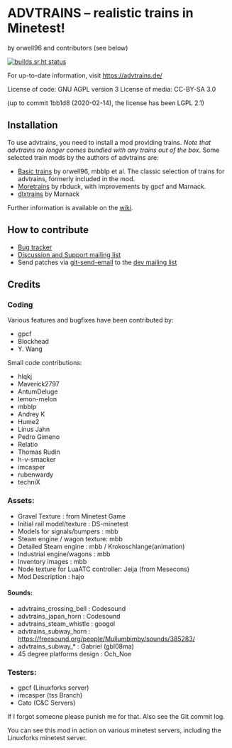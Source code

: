 
# ADVTRAINS – realistic trains in Minetest!
by orwell96 and contributors (see below)

[![builds.sr.ht status](https://builds.sr.ht/~gpcf/advtrains/commits/.build.yml.svg)](https://builds.sr.ht/~gpcf/advtrains/commits/.build.yml?)

For up-to-date information, visit <https://advtrains.de/>

License of code: GNU AGPL version 3
License of media: CC-BY-SA 3.0

(up to commit 1bb1d8 (2020-02-14), the license has been LGPL 2.1)

## Installation

To use advtrains, you need to install a mod providing trains. *Note
that advtrains no longer comes bundled with any trains out of the
box*. Some selected train mods by the authors of advtrains are:

* [Basic trains](https://git.bananach.space/basic_trains.git/) by
  orwell96, mbblp et al. The classic selection of trains for
  advtrains, formerly included in the mod.
* [Moretrains](https://git.bananach.space/moretrains.git) by rbduck,
  with improvements by gpcf and Marnack. 
* [dlxtrains](https://github.com/Marnack/dlxtrains_modpack) by Marnack


Further information is available on the [wiki](https://advtrains.de/wiki/).


## How to contribute

* [Bug tracker](https://bugs.linux-forks.de/advtrains)
* [Discussion and Support mailing list][srht-discuss]
* Send patches via [git-send-email][gsm] to the [dev mailing
  list][srht-devel]



[srht-discuss]: https://lists.sr.ht/~gpcf/advtrains-discuss
[srht-devel]: https://lists.sr.ht/~gpcf/advtrains-devel
[gsm]: https://git-send-email.io/


## Credits

### Coding

Various features and bugfixes have been contributed by:

- gpcf
- Blockhead
- Y. Wang

Small code contributions:

- hlqkj
- Maverick2797
- AntumDeluge
- lemon-melon
- mbblp
- Andrey K
- Hume2
- Linus Jahn
- Pedro Gimeno
- Relatio
- Thomas Rudin
- h-v-smacker
- imcasper
- rubenwardy
- techniX



### Assets:

* Gravel Texture              : from Minetest Game
* Initial rail model/texture  : DS-minetest
* Models for signals/bumpers  : mbb
* Steam engine / wagon texture: mbb
* Detailed Steam engine       : mbb / Krokoschlange(animation)
* Industrial engine/wagons    : mbb
* Inventory images            : mbb
* Node texture for LuaATC controller: Jeija (from Mesecons)
* Mod Description             : hajo

#### Sounds:

* advtrains\_crossing\_bell     : Codesound
* advtrains\_japan\_horn        : Codesound
* advtrains\_steam\_whistle     : googol 
* advtrains\_subway\_horn       : https://freesound.org/people/Mullumbimby/sounds/385283/
* advtrains\_subway\_\*          : Gabriel (gbl08ma)
* 45 degree platforms design  : Och_Noe

### Testers:

* gpcf (Linuxforks server)
* imcasper (tss Branch)
* Cato (C&C Servers)


If I forgot someone please punish me for that. Also see the Git commit
log.

You can see this mod in action on various minetest servers, including
the Linuxforks minetest server.
